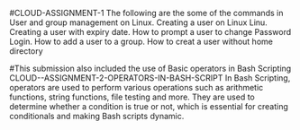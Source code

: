 #CLOUD-ASSIGNMENT-1
 The following are the some of the commands in User and group management on Linux.
 Creating a user on Linux Linu.
 Creating a user with expiry date.
 How to prompt a user to change Password Login.
 How to add a user to a group.
 How to creat a user without home directory

 #This submission also included the use of Basic operators in Bash Scripting 
 CLOUD--ASSIGNMENT-2-OPERATORS-IN-BASH-SCRIPT
In Bash Scripting, operators are used to perform various operations such as arithmetic functions, string functions, file testing and more. They are used to determine whether a condition is true or not, which is essential for creating conditionals and making Bash scripts dynamic.
